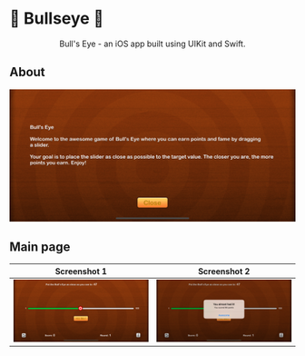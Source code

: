 # 🎯 Bullseye 🎯
<div align="center">
  Bull's Eye - an iOS app built using UIKit and Swift.
</div>

## About

<p align="center">
  <img alt="About image" title="Mockup" src="https://github.com/justadlet/iOS-UIKit-Bullseye/blob/master/BullseyeAbout.png?raw=true" width="720"></img>
 
</p>

## Main page

Screenshot 1 | Screenshot 2
:-------------------------:|:-------------------------:
![](https://github.com/justadlet/iOS-UIKit-Bullseye/blob/master/Bullseye0.png?raw=true)  |  ![](https://github.com/justadlet/iOS-UIKit-Bullseye/blob/master/Bullseye1.png?raw=true)
